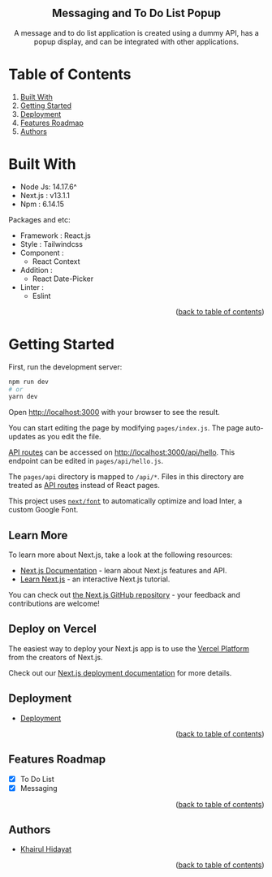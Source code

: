 <h2 align="center">
  Messaging and To Do List Popup
</h2>

<p align="center">
A message and to do list application is created using a dummy API, has a popup display, and can be integrated with other applications.
</p>

<div id="top"></div>

# Table of Contents

<ol>
  <li><a href="#built-with">Built With</a></li>
  <li><a href="#getting-started">Getting Started</a></li>
  <li><a href="#deployment">Deployment</a></li>
  <li><a href="#features-roadmap">Features Roadmap</a></li>
  <li><a href="#authors">Authors</a></li>
</ol>

# Built With

- Node Js: 14.17.6^
- Next.js : v13.1.1
- Npm : 6.14.15

Packages and etc:
- Framework : React.js
- Style : Tailwindcss
- Component :
  - React Context
- Addition :
  - React Date-Picker
- Linter :
  - Eslint

<p align="right">(<a href="#top">back to table of contents</a>)</p>

# Getting Started

First, run the development server:

```bash
npm run dev
# or
yarn dev
```

Open [http://localhost:3000](http://localhost:3000) with your browser to see the result.

You can start editing the page by modifying `pages/index.js`. The page auto-updates as you edit the file.

[API routes](https://nextjs.org/docs/api-routes/introduction) can be accessed on [http://localhost:3000/api/hello](http://localhost:3000/api/hello). This endpoint can be edited in `pages/api/hello.js`.

The `pages/api` directory is mapped to `/api/*`. Files in this directory are treated as [API routes](https://nextjs.org/docs/api-routes/introduction) instead of React pages.

This project uses [`next/font`](https://nextjs.org/docs/basic-features/font-optimization) to automatically optimize and load Inter, a custom Google Font.

## Learn More

To learn more about Next.js, take a look at the following resources:

- [Next.js Documentation](https://nextjs.org/docs) - learn about Next.js features and API.
- [Learn Next.js](https://nextjs.org/learn) - an interactive Next.js tutorial.

You can check out [the Next.js GitHub repository](https://github.com/vercel/next.js/) - your feedback and contributions are welcome!

## Deploy on Vercel

The easiest way to deploy your Next.js app is to use the [Vercel Platform](https://vercel.com/new?utm_medium=default-template&filter=next.js&utm_source=create-next-app&utm_campaign=create-next-app-readme) from the creators of Next.js.

Check out our [Next.js deployment documentation](https://nextjs.org/docs/deployment) for more details.

## Deployment

- [Deployment](https://main--enchanting-haupia-52cb48.netlify.app/)

<p align="right">(<a href="#top">back to table of contents</a>)</p>

## Features Roadmap

- [x] To Do List
- [x] Messaging

<p align="right">(<a href="#top">back to table of contents</a>)</p>

## Authors
- [Khairul Hidayat](mailto:khaerulhidayatherul@gmail.com)

<p align="right">(<a href="#top">back to table of contents</a>)</p>
